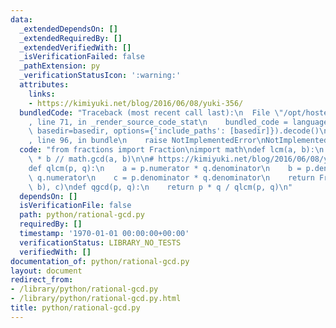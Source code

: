 ```yaml
---
data:
  _extendedDependsOn: []
  _extendedRequiredBy: []
  _extendedVerifiedWith: []
  _isVerificationFailed: false
  _pathExtension: py
  _verificationStatusIcon: ':warning:'
  attributes:
    links:
    - https://kimiyuki.net/blog/2016/06/08/yuki-356/
  bundledCode: "Traceback (most recent call last):\n  File \"/opt/hostedtoolcache/Python/3.9.4/x64/lib/python3.9/site-packages/onlinejudge_verify/documentation/build.py\"\
    , line 71, in _render_source_code_stat\n    bundled_code = language.bundle(stat.path,\
    \ basedir=basedir, options={'include_paths': [basedir]}).decode()\n  File \"/opt/hostedtoolcache/Python/3.9.4/x64/lib/python3.9/site-packages/onlinejudge_verify/languages/python.py\"\
    , line 96, in bundle\n    raise NotImplementedError\nNotImplementedError\n"
  code: "from fractions import Fraction\nimport math\ndef lcm(a, b):\n    return a\
    \ * b // math.gcd(a, b)\n\n# https://kimiyuki.net/blog/2016/06/08/yuki-356/\n\
    def qlcm(p, q):\n    a = p.numerator * q.denominator\n    b = p.denominator *\
    \ q.numerator\n    c = p.denominator * q.denominator\n    return Fraction(lcm(a,\
    \ b), c)\ndef qgcd(p, q):\n    return p * q / qlcm(p, q)\n"
  dependsOn: []
  isVerificationFile: false
  path: python/rational-gcd.py
  requiredBy: []
  timestamp: '1970-01-01 00:00:00+00:00'
  verificationStatus: LIBRARY_NO_TESTS
  verifiedWith: []
documentation_of: python/rational-gcd.py
layout: document
redirect_from:
- /library/python/rational-gcd.py
- /library/python/rational-gcd.py.html
title: python/rational-gcd.py
---
```

